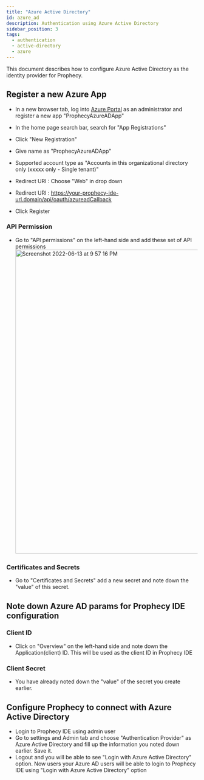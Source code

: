 ```yaml
---
title: "Azure Active Directory"
id: azure_ad
description: Authentication using Azure Active Directory
sidebar_position: 3
tags:
  - authentication
  - active-directory
  - azure
---
```


This document describes how to configure Azure Active Directory as the identity provider for Prophecy.

## Register a new Azure App

- In a new browser tab, log into [Azure Portal](https://portal.azure.com/) as an administrator and register a new app "ProphecyAzureADApp"

- In the home page search bar, search for "App Registrations"

- Click "New Registration"
- Give name as "ProphecyAzureADApp"
- Supported account type as "Accounts in this organizational directory only (xxxxx only - Single tenant)"
- Redirect URI : Choose "Web" in drop down
- Redirect URI : https://your-prophecy-ide-url.domain/api/oauth/azureadCallback
- Click Register

### API Permission

- Go to "API permissions" on the left-hand side and add these set of API permissions
  <img width="799" alt="Screenshot 2022-06-13 at 9 57 16 PM" src="https://user-images.githubusercontent.com/59466885/173400731-acb084df-31a7-4858-b6ba-f395e888e60e.png" />

### Certificates and Secrets

- Go to "Certificates and Secrets" add a new secret and note down the "value" of this secret.

## Note down Azure AD params for Prophecy IDE configuration

### Client ID

- Click on "Overview" on the left-hand side and note down the Application(client) ID. This will be used as the client ID in Prophecy IDE

### Client Secret

- You have already noted down the "value" of the secret you create earlier.

## Configure Prophecy to connect with Azure Active Directory

- Login to Prophecy IDE using admin user
- Go to settings and Admin tab and choose "Authentication Provider" as Azure Active Directory and fill up the information you noted down earlier. Save it.
- Logout and you will be able to see "Login with Azure Active Directory" option. Now users your Azure AD users will be able to login to Prophecy IDE using "Login with Azure Active Directory" option
